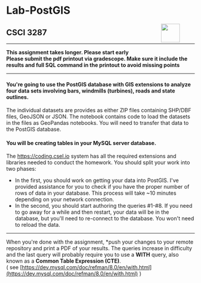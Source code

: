 # Lab-PostGIS  
<figure width=100%>
  <IMG SRC="https://www.colorado.edu/cs/profiles/express/themes/cuspirit/logo.png" WIDTH=50 ALIGN="right">
</figure>
    
## CSCI 3287 
<hr>
  
 **This assignment takes longer. Please start early** <br>
 **Please submit the pdf printout via gradescope.
Make sure it include the results and full SQL command in the printout to avoid missing points**
<hr>

#### You're going to use the PostGIS database with GIS extensions to analyze <br> four data sets involving bars, windmills (turbines), roads and state outlines.
The individual datasets are provides as either ZIP files containing SHP/DBF files, GeoJSON or JSON. The notebook contains code to load the datasets in the files as GeoPandas notebooks. You will need to transfer that data to the PostGIS database.

#### You will be creating tables in your MySQL server database.

The https://coding.csel.io system has all the required extensions and libraries needed to conduct the homework. You should split your work into two phases:

* In the first, you should work on getting your data into PostGIS. I've provided assistance for you to check if you have the proper number of rows of data in your database. This process will take ~10 minutes depending on your network connection.
* In the second, you should start authoring the queries #1-#8. If you need to go away for a while and then restart, your data will be in the database, but you'll need to re-connect to the database. You won't need to reload the data.
<hr>

When you're done with the assignment, *push your changes to your remote repository and print a PDF of your results. The queries increase in difficulty and the last query will probably require you to use a **WITH** query, also known as a **Common Table Expression (CTE)**.<br>
( see [https://dev.mysql.com/doc/refman/8.0/en/with.html](https://dev.mysql.com/doc/refman/8.0/en/with.html) )
